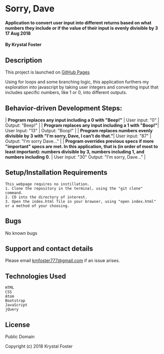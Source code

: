 # Sorry, Dave

#### Application to convert user input into different returns based on what numbers they include or if the value of their input is evenly divisible by 3  17 Aug 2018

#### By Krystal Foster

## Description

This project is launched on [GitHub Pages](https://eucile.github.io/sorrydave)

 Using for loops and some branching logic, this application furthers my exploration into javascript by taking user integers and converting input that includes specific numbers, like 1 or 0, into different outputs.

## Behavior-driven Development Steps:

| **Program replaces any input including a 0 with "Beep!"** | User input: "0" | Output: "Beep!" |
| **Program replaces any input including a 1 with "Boop!"**| User Input: "13" | Output: "Boop!" |
| **Program replaces numbers evenly divisible by 3 with "I'm sorry, Dave, I can't do that."**| User input: "87" | Output: "I'm sorry Dave..." |
| **Program overrides previous specs if more "important" specs are met. In this application, that is (in order of most to least important): numbers divisible by 3, numbers including 1, and numbers including 0.** | User input: "30" Output: "I'm sorry, Dave..." |


## Setup/Installation Requirements

    This webpage requires no instillation.
    1. Clone the repository in the terminal, using the "git clone" command.
    2. CD into the directory of interest.
    3. Open the index.html file in your browser, using "open index.html" or a method of your choosing.

## Bugs

No known bugs

## Support and contact details

Please email kmfoster777@gmail.com if an issue arises.

## Technologies Used

    HTML
    CSS
    Atom
    Bootstrap
    JavaScript
    jQuery

## License

Public Domain

Copyright (c) 2018 Krystal Foster
